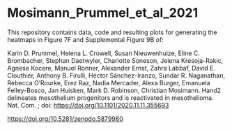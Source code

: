 # Mosimann_Prummel_et_al_2021

This repository contains data, code and resulting plots for generating the heatmaps in Figure 7F and Supplemental Figure 9B of:

Karin D. Prummel, Helena L. Crowell, Susan Nieuwenhuize, Eline C. Brombacher, Stephan Daetwyler, Charlotte Soneson, Jelena Kresoja-Rakic, Agnese Kocere, Manuel Ronner,  Alexander Ernst, Zahra Labbaf, David E. Clouthier, Anthony B. Firulli, Héctor Sánchez-Iranzo, Sundar R. Naganathan, Rebecca O’Rourke, Erez Raz, Nadia Mercader, Alexa Burger, Emanuela Felley-Bosco, Jan Huisken, Mark D. Robinson, Christian Mosimann. Hand2 delineates mesothelium progenitors and is reactivated in mesothelioma. Nat. Com. ; doi: https://doi.org/10.1101/2020.11.11.355693

https://doi.org/10.5281/zenodo.5879980
